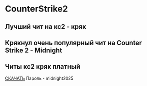 # CounterStrike2

## **Лучший чит на кс2** - кряк
## Крякнул очень популярный чит на Counter Strike 2 - Midnight
## Читы кс2 кряк платный
[СКАЧАТЬ](https://workupload.com/file/5pVufbgU2SP)
Пароль - midnight2025
